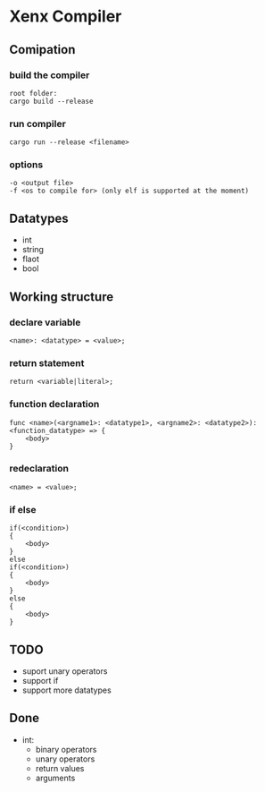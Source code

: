# Xenx Compiler
## Comipation
### build the compiler
```
root folder:
cargo build --release
```
### run compiler
```
cargo run --release <filename>
```
### options
```
-o <output file>
-f <os to compile for> (only elf is supported at the moment)
```
## Datatypes
- int
- string
- flaot
- bool
## Working structure
### declare variable
```
<name>: <datatype> = <value>;
```
### return statement
```
return <variable|literal>;
```
### function declaration
```
func <name>(<argname1>: <datatype1>, <argname2>: <datatype2>): <function_datatype> => {
    <body>
}
```
### redeclaration
```
<name> = <value>;
```
### if else
```
if(<condition>)
{
    <body>
}
else
if(<condition>)
{
    <body>
}
else
{
    <body>
}
```
## TODO
- suport unary operators
- support if
- support more datatypes

## Done
- int:
    - binary operators
    - unary operators 
    - return values
    - arguments
